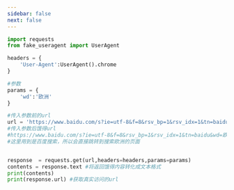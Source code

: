 ```yaml
---
sidebar: false
next: false
---
```

<BlogInfo/>






```python
import requests
from fake_useragent import UserAgent

headers = {
    'User-Agent':UserAgent().chrome
}

#参数
params = {
    'wd':'欧洲'
}

#传入参数前的url
url = 'https://www.baidu.com/s?ie=utf-8&f=8&rsv_bp=1&rsv_idx=1&tn=baidu&'
#传入参数后饿得url
#https://www.baidu.com/s?ie=utf-8&f=8&rsv_bp=1&rsv_idx=1&tn=baidu&wd=欧洲
#这里用到是百度搜索，所以会直接跳转到搜索欧洲的页面


response  = requests.get(url,headers=headers,params=params)
contents = response.text #将返回饿得内容转化成文本格式
print(contents)
print(response.url) #获取真实访问的url
```






<ActionBox />
        
<style>#top-box {margin-top:0.5rem!important;}</style>